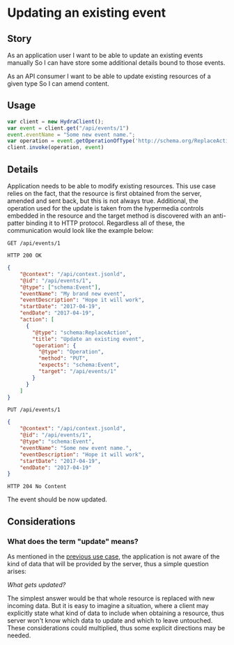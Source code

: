 # Updating an existing event

## Story

As an application user
I want to be able to update an existing events manually
So I can have store some additional details bound to those events.

As an API consumer
I want to be able to update existing resources of a given type
So I can amend content.


## Usage

```javascript
var client = new HydraClient();
var event = client.get("/api/events/1")
event.eventName = "Some new event name.";
var operation = event.getOperationOfType('http://schema.org/ReplaceAction')
client.invoke(operation, event)
```

## Details

Application needs to be able to modify existing resources. This use case relies on the fact, that
the resource is first obtained from the server, amended and sent back, but this is not always true.
Additional, the operation used for the update is taken from the hypermedia controls embedded in the
resource and the target method is discovered with an anti-patter binding it to HTTP protocol.
Regardless all of these, the communication would look like the example below:

```http
GET /api/events/1
```

```http
HTTP 200 OK
```

```json
{
    "@context": "/api/context.jsonld",
    "@id": "/api/events/1",
    "@type": ["schema:Event"],
    "eventName": "My brand new event",
    "eventDescription": "Hope it will work",
    "startDate": "2017-04-19",
    "endDate": "2017-04-19",
    "action": [
      {
        "@type": "schema:ReplaceAction",
        "title": "Update an existing event",
        "operation": {
          "@type": "Operation",
          "method": "PUT",
          "expects": "schema:Event",
          "target": "/api/events/1"
        }
      }
    ]
}
```

```http
PUT /api/events/1
```

```json
{
    "@context": "/api/context.jsonld",
    "@id": "/api/events/1",
    "@type": "schema:Event",
    "eventName": "Some new event name.",
    "eventDescription": "Hope it will work",
    "startDate": "2017-04-19",
    "endDate": "2017-04-19"
}
```

```http
HTTP 204 No Content
```
The event should be now updated.


## Considerations

### What does the term "update" means?

As mentioned in the [previous use case](/4.obtaining-single-event.md), the application is not aware
of the kind of data that will be provided by the server, thus a simple question arises:

*What gets updated?*

The simplest answer would be that whole resource is replaced with new incoming data.
But it is easy to imagine a situation, where a client may explicitly state what kind of data to
include when obtaining a resource, thus server won't know which data to update and which to leave
untouched. These considerations could multiplied, thus some explicit directions may be needed.
